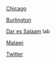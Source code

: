 [Chicago](lab_1/aa_chicago_lab.md)

[Burlington](lab_2/aa_burlington_lab.md)

[Dar es Salaam](lab_6/aa_dar_lab.md) lab

[Malawi](lab_7/aa_malawi.md)

[Twitter](lab_8/aa_twitter_index.md)
